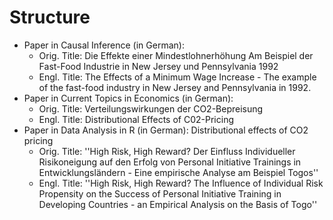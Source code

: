 # Structure

- Paper in Causal Inference (in German):
  	- Orig. Title: Die Effekte einer Mindestlohnerhöhung Am Beispiel der Fast-Food Industrie in New Jersey und Pennsylvania 1992
	- Engl. Title: The Effects of a Minimum Wage Increase - The example of the fast-food industry in New Jersey and Pennsylvania in 1992.  
- Paper in Current Topics in Economics (in German):
 	- Orig. Title: Verteilungswirkungen der CO2-Bepreisung
	- Engl. Title: Distributional Effects of C02-Pricing  
- Paper in Data Analysis in R (in German): Distributional effects of CO2 pricing
  	- Orig. Title: ''High Risk, High Reward? Der Einfluss Individueller Risikoneigung auf den Erfolg von Personal Initiative Trainings in Entwicklungsländern - Eine empirische Analyse am Beispiel Togos''
	- Engl. Title: ''High Risk, High Reward? The Influence of Individual Risk Propensity on the Success of Personal Initiative Training in Developing Countries - an Empirical Analysis on the Basis of Togo''
